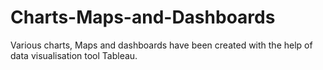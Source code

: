 # Charts-Maps-and-Dashboards
Various charts, Maps and dashboards have been created with the help of data visualisation tool Tableau.

